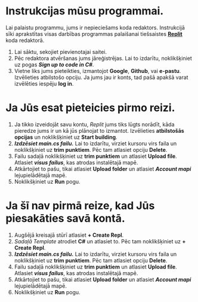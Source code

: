 # Instrukcijas mūsu programmai.

Lai palaistu programmu, jums ir nepieciešams koda redaktors. Instrukcijā sīki aprakstītas visas darbības programmas palaišanai tiešsaistes [**Replit**](https://replit.com/languages/csharp) koda redaktorā.

1. Lai sāktu, sekojiet pievienotajai saitei.
2. Pēc redaktora atvēršanas jums jāreģistrējas. Lai to izdarītu, noklikšķiniet uz pogas ***Sign up to code in C#***.
3. Vietne liks jums pieteikties, izmantojot **Google**, **Github**, vai **e-pastu**. Izvēlieties atbilstošo opciju. Ja jums jau ir konts, tad pašā apakšā varat izvēlēties iespēju **log in**.

# Ja Jūs esat pieteicies pirmo reizi.
1. Ja tikko izveidojāt savu kontu, *Replit* jums tiks lūgts norādīt, kāda pieredze jums ir un kā jūs plānojat to izmantot. Izvēlieties **atbilstošās opcijas** un noklikšķiniet uz **Start building**.
2. ***Izdzēsiet main.cs failu.*** Lai to izdarītu, virziet kursoru virs faila un noklikšķiniet uz **trim punktiem**. Pēc tam atlasiet opciju **Delete**.
3. Failu sadaļā noklikšķiniet uz **trim punktiem** un atlasiet **Upload file**. Atlasiet ***visus failus***, kas atrodas instalētajā mapē.
4. Atkārtojiet to pašu, tikai atlasiet **Upload folder** un atlasiet ***Account mapi*** lejupielādētajā mapē.
5. Noklikšķiniet uz **Run** pogu.

# Ja šī nav pirmā reize, kad Jūs piesakāties savā kontā.
1. Augšējā kreisajā stūrī atlasiet **+ Create Repl**.
2. *Sadaļā Template* atrodiet **C#** un atlasiet to. Pēc tam noklikšķiniet uz **+ Create Repl**.
3. ***Izdzēsiet main.cs failu.*** Lai to izdarītu, virziet kursoru virs faila un noklikšķiniet uz **trim punktiem**. Pēc tam atlasiet opciju **Delete**.
4. Failu sadaļā noklikšķiniet uz **trim punktiem** un atlasiet **Upload file**. Atlasiet ***visus failus***, kas atrodas instalētajā mapē.
5. Atkārtojiet to pašu, tikai atlasiet **Upload folder** un atlasiet ***Account mapi*** lejupielādētajā mapē.
6. Noklikšķiniet uz **Run** pogu.
